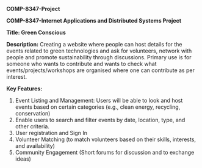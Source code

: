 **COMP-8347-Project**

**COMP-8347-Internet Applications and Distributed Systems Project**

**Title: Green Conscious**


**Description:**
Creating a website where people can host details for the events related to green technologies and ask for volunteers, network with people and promote sustainability through discussions.
Primary use is for someone who wants to contribute and wants to check what events/projects/workshops are organised where one can contribute as per interest.


**Key Features:**
1. Event Listing and Management: Users will be able to look and host events based on certain categories (e.g., clean energy, recycling, conservation)
2. Enable users to search and filter events by date, location, type, and other criteria.
3. User registration and Sign In
4. Volunteer Matching (to match volunteers based on their skills, interests, and availability)
5. Community Engagement (Short forums for discussion and to exchange ideas)
